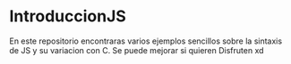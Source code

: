 # IntroduccionJS
En este repositorio encontraras varios ejemplos sencillos sobre la sintaxis de JS y su variacion con C.
Se puede mejorar si quieren
Disfruten xd
